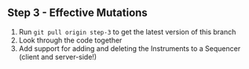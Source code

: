 ## Step 3 - Effective Mutations

1. Run `git pull origin step-3` to get the latest version of this branch
2. Look through the code together
3. Add support for adding and deleting the Instruments to a Sequencer (client and server-side!)
